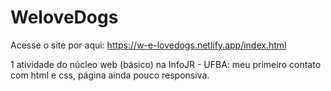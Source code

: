 # WeloveDogs

Acesse o site por aqui: https://w-e-lovedogs.netlify.app/index.html

1 atividade do núcleo web (básico) na InfoJR - UFBA: meu primeiro contato com html e css, página ainda pouco responsiva.
